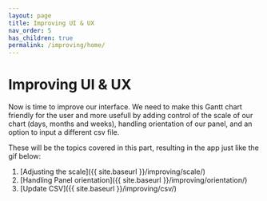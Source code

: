 ```yaml
---
layout: page
title: Improving UI & UX
nav_order: 5
has_children: true
permalink: /improving/home/
---
```


# Improving UI & UX

Now is time to improve our interface. We need to make this Gantt chart friendly for the user and more usefull by adding control of the scale of our chart (days, months and weeks), handling orientation of our panel, and an option to input a different csv file.

These will be the topics covered in this part, resulting in the app just like the gif below:

1. [Adjusting the scale]({{ site.baseurl }}/improving/scale/)
1. [Handling Panel orientation]({{ site.baseurl }}/improving/orientation/)
1. [Update CSV]({{ site.baseurl }}/improving/csv/)